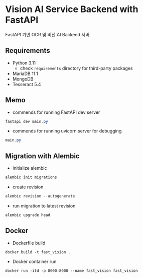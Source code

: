 # Vision AI Service Backend with FastAPI

FastAPI 기반 OCR 및 비전 AI Backend 서버

## Requirements

- Python 3.11
    - check `requirements` directory for third-party packages
- MariaDB 11.1
- MongoDB
- Tesseract 5.4

## Memo

- commends for running FastAPI dev server

```powershell
fastapi dev main.py
```

- commends for running uvicorn server for debugging

```powershell
main.py
```

## Migration with Alembic

- initialize alembic

```powershell
alembic init migrations
```

- create revision

```powershell
alembic revision --autogenerate
```

- run migration to latest revision

```powershell
alembic upgrade head
```

## Docker

- Dockerfile build

```
docker build -t fast_vision .
```

- Docker container run

```
docker run -itd -p 8000:8000 --name fast_vision fast_vision
```